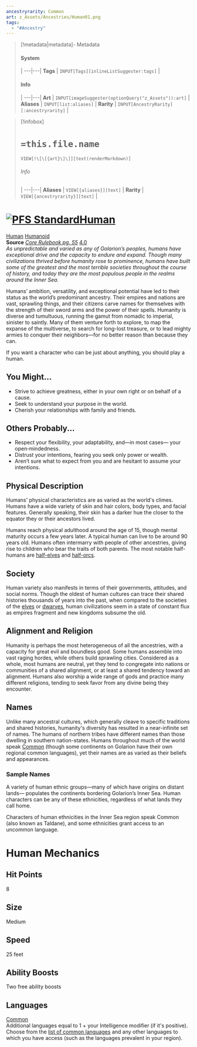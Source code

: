 ```yaml
---
ancestryrarity: Common
art: z_Assets/Ancestries/Human01.png
tags:
  - "#Ancestry"
---
```


> [!metadata|metadata]- Metadata 
> #### System
>  |
> ---|---|
> **Tags** | `INPUT[Tags][inlineListSuggester:tags]` |
> #### Info
>  |
> ---|---|
> **Art** | `INPUT[imageSuggester(optionQuery("z_Assets")):art]` |
> **Aliases** | `INPUT[list:aliases]` |
> **Rarity** | `INPUT[AncestryRarity][:ancestryrarity]` |

> [!infobox]
> # `=this.file.name`
> `VIEW[!\[\[{art}\]\]][text(renderMarkdown)]`
> ###### Info
>  |
> ---|---|
> **Aliases** | `VIEW[{aliases}][text]` |
> **Rarity** | `VIEW[{ancestryrarity}][text]` |

# [![PFS Standard](https://2e.aonprd.com/Images/Icons/PFS_Standard.png "PFS Standard")](https://2e.aonprd.com/PFS.aspx)[Human](https://2e.aonprd.com/Ancestries.aspx?ID=6)
[Human](https://2e.aonprd.com/Traits.aspx?ID=90) [Humanoid](https://2e.aonprd.com/Traits.aspx?ID=91)   
**Source** [_Core Rulebook pg. 55_](https://paizo.com/products/btq01y0k?Pathfinder-Core-Rulebook) [4.0](https://2e.aonprd.com/Sources.aspx?ID=1)  
_As unpredictable and varied as any of Golarion’s peoples, humans have exceptional drive and the capacity to endure and expand. Though many civilizations thrived before humanity rose to prominence, humans have built some of the greatest and the most terrible societies throughout the course of history, and today they are the most populous people in the realms around the Inner Sea._  
  
Humans’ ambition, versatility, and exceptional potential have led to their status as the world’s predominant ancestry. Their empires and nations are vast, sprawling things, and their citizens carve names for themselves with the strength of their sword arms and the power of their spells. Humanity is diverse and tumultuous, running the gamut from nomadic to imperial, sinister to saintly. Many of them venture forth to explore, to map the expanse of the multiverse, to search for long-lost treasure, or to lead mighty armies to conquer their neighbors—for no better reason than because they can.  
  
If you want a character who can be just about anything, you should play a human.

## You Might...

-   Strive to achieve greatness, either in your own right or on behalf of a cause.
-   Seek to understand your purpose in the world.
-   Cherish your relationships with family and friends.

## Others Probably...

-   Respect your flexibility, your adaptability, and—in most cases— your open‑mindedness.
-   Distrust your intentions, fearing you seek only power or wealth.
-   Aren’t sure what to expect from you and are hesitant to assume your intentions.

## Physical Description

Humans' physical characteristics are as varied as the world's climes. Humans have a wide variety of skin and hair colors, body types, and facial features. Generally speaking, their skin has a darker hue the closer to the equator they or their ancestors lived.  
  
Humans reach physical adulthood around the age of 15, though mental maturity occurs a few years later. A typical human can live to be around 90 years old. Humans often intermarry with people of other ancestries, giving rise to children who bear the traits of both parents. The most notable half-humans are [half-elves](https://2e.aonprd.com/Ancestries.aspx?ID=7) and [half-orcs](https://2e.aonprd.com/Ancestries.aspx?ID=8).  

## Society

Human variety also manifests in terms of their governments, attitudes, and social norms. Though the oldest of human cultures can trace their shared histories thousands of years into the past, when compared to the societies of the [elves](https://2e.aonprd.com/Ancestries.aspx?ID=2) or [dwarves](https://2e.aonprd.com/Ancestries.aspx?ID=1), human civilizations seem in a state of constant flux as empires fragment and new kingdoms subsume the old.  

## Alignment and Religion

Humanity is perhaps the most heterogeneous of all the ancestries, with a capacity for great evil and boundless good. Some humans assemble into vast raging hordes, while others build sprawling cities. Considered as a whole, most humans are neutral, yet they tend to congregate into nations or communities of a shared alignment, or at least a shared tendency toward an alignment. Humans also worship a wide range of gods and practice many different religions, tending to seek favor from any divine being they encounter.  

## Names

Unlike many ancestral cultures, which generally cleave to specific traditions and shared histories, humanity's diversity has resulted in a near-infinite set of names. The humans of northern tribes have different names than those dwelling in southern nation-states. Humans throughout much of the world speak [Common](https://2e.aonprd.com/Traits.aspx?ID=28) (though some continents on Golarion have their own regional common languages), yet their names are as varied as their beliefs and appearances.  

### Sample Names

A variety of human ethnic groups—many of which have origins on distant lands— populates the continents bordering Golarion’s Inner Sea. Human characters can be any of these ethnicities, regardless of what lands they call home.  
  
Characters of human ethnicities in the Inner Sea region speak Common (also known as Taldane), and some ethnicities grant access to an uncommon language.

# Human Mechanics

## Hit Points

8  

## Size

Medium  

## Speed

25 feet  

## Ability Boosts

Two free ability boosts  

## Languages

[Common](https://2e.aonprd.com/Languages.aspx?ID=1)  
Additional languages equal to 1 + your Intelligence modifier (if it's positive). Choose from the [list of common languages](https://2e.aonprd.com/Languages.aspx) and any other languages to which you have access (such as the languages prevalent in your region).